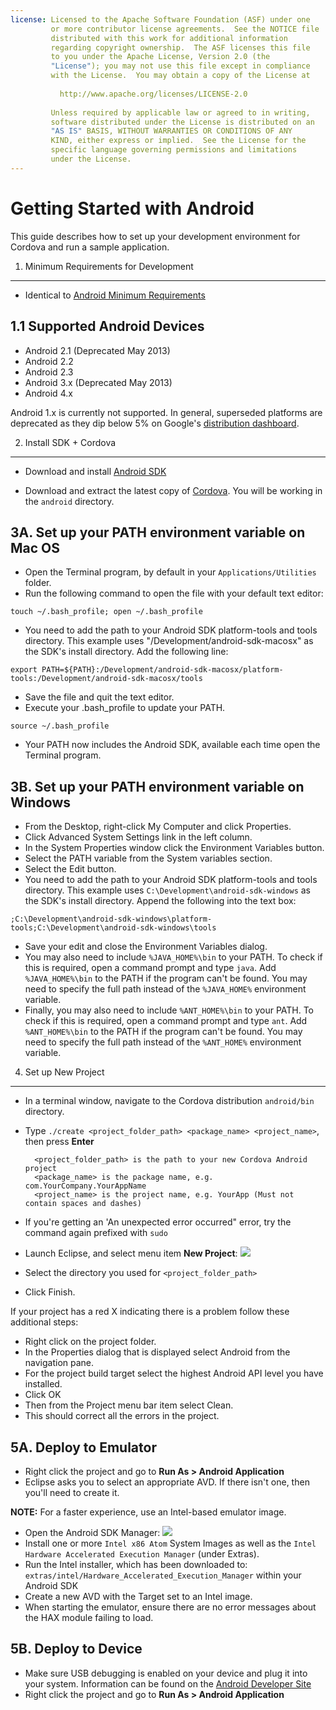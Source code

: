 ```yaml
---
license: Licensed to the Apache Software Foundation (ASF) under one
         or more contributor license agreements.  See the NOTICE file
         distributed with this work for additional information
         regarding copyright ownership.  The ASF licenses this file
         to you under the Apache License, Version 2.0 (the
         "License"); you may not use this file except in compliance
         with the License.  You may obtain a copy of the License at
         
           http://www.apache.org/licenses/LICENSE-2.0
         
         Unless required by applicable law or agreed to in writing,
         software distributed under the License is distributed on an
         "AS IS" BASIS, WITHOUT WARRANTIES OR CONDITIONS OF ANY
         KIND, either express or implied.  See the License for the
         specific language governing permissions and limitations
         under the License.
---
```


Getting Started with Android
============================

This guide describes how to set up your development environment for Cordova and run a sample application.

1. Minimum Requirements for Development
---------------
- Identical to [Android Minimum Requirements](http://developer.android.com/sdk/index.html)

1.1 Supported Android Devices
-------------------------------
- Android 2.1 (Deprecated May 2013)
- Android 2.2
- Android 2.3
- Android 3.x (Deprecated May 2013)
- Android 4.x

Android 1.x is currently not supported.  In general, superseded
platforms are deprecated as they dip below 5% on Google's
[distribution dashboard](http://developer.android.com/about/dashboards/index.html).

2. Install SDK + Cordova
------------------------

- Download and install [Android SDK](http://developer.android.com/sdk/index.html)

- Download and extract the latest copy of [Cordova](http://cordova.apache.org/#download). You will be working in the `android` directory.

3A. Set up your PATH environment variable on Mac OS
---------------------------------------

- Open the Terminal program, by default in your `Applications/Utilities` folder.
- Run the following command to open the file with your default text editor:

`touch ~/.bash_profile; open ~/.bash_profile`

- You need to add the path to your Android SDK platform-tools and tools directory. This example uses "/Development/android-sdk-macosx" as the SDK's install directory. Add the following line:

`export PATH=${PATH}:/Development/android-sdk-macosx/platform-tools:/Development/android-sdk-macosx/tools`

- Save the file and quit the text editor.
- Execute your .bash_profile to update your PATH.

`source ~/.bash_profile`

- Your PATH now includes the Android SDK, available each time open the Terminal program.

3B. Set up your PATH environment variable on Windows
---------------------------------------

- From the Desktop, right-click My Computer and click Properties.
- Click Advanced System Settings link in the left column.
- In the System Properties window click the Environment Variables button.
- Select the PATH variable from the System variables section.
- Select the Edit button.
- You need to add the path to your Android SDK platform-tools and tools directory. This example uses `C:\Development\android-sdk-windows` as the SDK's install directory. Append the following into the text box:

`;C:\Development\android-sdk-windows\platform-tools;C:\Development\android-sdk-windows\tools`

- Save your edit and close the Environment Variables dialog.
- You may also need to include `%JAVA_HOME%\bin` to your PATH. To check if this is required, open a command prompt and type `java`. Add `%JAVA_HOME%\bin` to the PATH if the program can't be found. You may need to specify the full path instead of the `%JAVA_HOME%` environment variable.
- Finally, you may also need to include `%ANT_HOME%\bin` to your PATH. To check if this is required, open a command prompt and type `ant`. Add `%ANT_HOME%\bin` to the PATH if the program can't be found. You may need to specify the full path instead of the `%ANT_HOME%` environment variable.

4. Set up New Project
--------------------

- In a terminal window, navigate to the Cordova distribution `android/bin` directory.
- Type `./create <project_folder_path> <package_name> <project_name>`, then press **Enter**

        <project_folder_path> is the path to your new Cordova Android project
        <package_name> is the package name, e.g. com.YourCompany.YourAppName
        <project_name> is the project name, e.g. YourApp (Must not contain spaces and dashes)

- If you're getting an 'An unexpected error occurred" error, try the command again prefixed with `sudo`

- Launch Eclipse, and select menu item **New Project**:
    ![](img/guide/getting-started/android/eclipse_new_project.png)
- Select the directory you used for `<project_folder_path>`
- Click Finish.

If your project has a red X indicating there is a problem follow these additional steps:

- Right click on the project folder.
- In the Properties dialog that is displayed select Android from the navigation pane.
- For the project build target select the highest Android API level you have installed.
- Click OK
- Then from the Project menu bar item select Clean.
- This should correct all the errors in the project.

5A. Deploy to Emulator
----------------------

- Right click the project and go to **Run As &gt; Android Application**
- Eclipse asks you to select an appropriate AVD. If there isn't one, then you'll need to create it.

__NOTE:__ For a faster experience, use an Intel-based emulator image.

- Open the Android SDK Manager:
  ![](img/guide/getting-started/android/eclipse_android_sdk_button.png)
- Install one or more `Intel x86 Atom` System Images as well as the `Intel Hardware Accelerated Execution Manager` (under Extras).
- Run the Intel installer, which has been downloaded to: `extras/intel/Hardware_Accelerated_Execution_Manager` within your Android SDK
- Create a new AVD with the Target set to an Intel image.
- When starting the emulator, ensure there are no error messages about the HAX module failing to load.

5B. Deploy to Device
--------------------

- Make sure USB debugging is enabled on your device and plug it into your system. Information can be found on the [Android Developer Site](http://developer.android.com/tools/device.html)
- Right click the project and go to **Run As &gt; Android Application**


